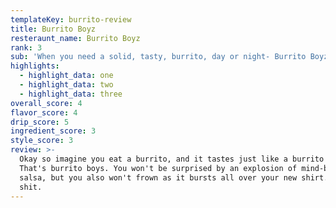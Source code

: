 ```yaml
---
templateKey: burrito-review
title: Burrito Boyz
resteraunt_name: Burrito Boyz
rank: 3
sub: 'When you need a solid, tasty, burrito, day or night- Burrito Boyz is there. '
highlights:
  - highlight_data: one
  - highlight_data: two
  - highlight_data: three
overall_score: 4
flavor_score: 4
drip_score: 5
ingredient_score: 3
style_score: 3
review: >-
  Okay so imagine you eat a burrito, and it tastes just like a burrito should.
  That's burrito boys. You won't be surprised by an explosion of mind-blowing
  salsa, but you also won't frown as it bursts all over your new shirt. Good
  shit.
---
```

